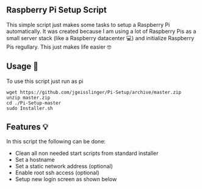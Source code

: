 ## Raspberry Pi Setup Script

This simple script just makes some tasks to setup a Raspberry Pi automatically. It was created because I am using a lot of Raspberry Pis as a small server stack (like a Raspberry datacenter :computer:) and initialize Raspberry Pis regullary. This just makes life easier :nerd_face:

## Usage :dizzy:
To use this script just run as pi

```
wget https://github.com/jgeisslinger/Pi-Setup/archive/master.zip
unzip master.zip
cd ./Pi-Setup-master
sudo Installer.sh

```

## Features :bulb:
In this script the following can be done:

* Clean all non needed start scripts from standard installer
* Set a hostname
* Set a static network address (optional)
* Enable root ssh access (optional)
* Setup new login screen as shown below

